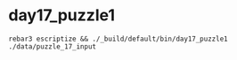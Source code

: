 day17_puzzle1
=====
```
rebar3 escriptize && ./_build/default/bin/day17_puzzle1 ./data/puzzle_17_input
```
